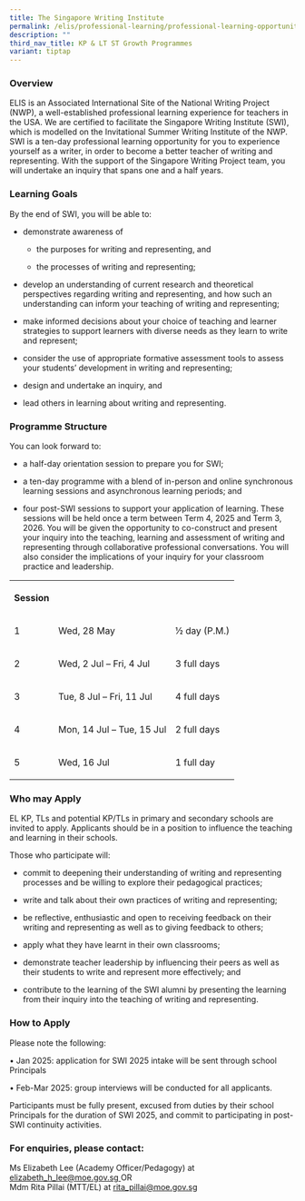 ```yaml
---
title: The Singapore Writing Institute
permalink: /elis/professional-learning/professional-learning-opportunities/the-singapore-writing-institute/
description: ""
third_nav_title: KP & LT ST Growth Programmes
variant: tiptap
---
```

<h3>Overview</h3>
<p>ELIS is an Associated International Site of the National Writing Project
(NWP), a well-established professional learning experience for teachers
in the USA. We are certified to facilitate the Singapore Writing Institute
(SWI),&nbsp; which is modelled on the Invitational Summer Writing Institute
of the NWP. SWI is a ten-day professional learning opportunity for you
to experience yourself as a writer, in order to become a better teacher
of writing and representing. With the support of the Singapore Writing
Project team, you will undertake an inquiry that spans one and a half years.</p>
<h3>Learning Goals</h3>
<p>By the end of SWI, you will be able to:</p>
<ul>
<li>
<p>demonstrate awareness of</p>
<ul data-tight="true" class="tight">
<li>
<p>the purposes for writing and representing, and</p>
</li>
<li>
<p>the processes of writing and representing;</p>
</li>
</ul>
</li>
<li>
<p>develop an understanding of current research and theoretical perspectives
regarding writing and representing, and how such an understanding can inform
your teaching of writing and representing;</p>
</li>
<li>
<p>make informed decisions about your choice of teaching and learner strategies
to support learners with diverse needs as they learn to write and represent;</p>
</li>
<li>
<p>consider the use of appropriate formative assessment tools to assess your
students’ development in writing and representing;</p>
</li>
<li>
<p>design and undertake an inquiry, and</p>
</li>
<li>
<p>lead others in learning about writing and representing.</p>
</li>
</ul>
<h3>Programme Structure</h3>
<p>You can look forward to:</p>
<ul data-tight="true" class="tight">
<li>
<p>a half-day orientation session to prepare you for SWI;</p>
</li>
<li>
<p>a ten-day programme with a blend of in-person and online synchronous learning
sessions and asynchronous learning periods; and</p>
</li>
<li>
<p>four post-SWI sessions to support your application of learning. These
sessions will be held once a term between Term 4, 2025 and Term 3, 2026.
You will be given the opportunity to co-construct and present your inquiry
into the teaching, learning and assessment of writing and representing
through collaborative professional conversations. You will also consider
the implications of your inquiry for your classroom practice and leadership.</p>
</li>
</ul>
<table style="minWidth: 75px">
<colgroup>
<col>
<col>
<col>
</colgroup>
<tbody>
<tr>
<th rowspan="1" colspan="1">
<p>Session</p>
</th>
<th rowspan="1" colspan="1">
<p></p>
</th>
<th rowspan="1" colspan="1">
<p></p>
</th>
</tr>
<tr>
<td rowspan="1" colspan="1">
<p>1</p>
</td>
<td rowspan="1" colspan="1">
<p>Wed, 28 May</p>
</td>
<td rowspan="1" colspan="1">
<p>½ day (P.M.)</p>
</td>
</tr>
<tr>
<td rowspan="1" colspan="1">
<p>2</p>
</td>
<td rowspan="1" colspan="1">
<p>Wed, 2 Jul – Fri, 4 Jul</p>
</td>
<td rowspan="1" colspan="1">
<p>3 full days</p>
</td>
</tr>
<tr>
<td rowspan="1" colspan="1">
<p>3</p>
</td>
<td rowspan="1" colspan="1">
<p>Tue, 8 Jul – Fri, 11 Jul</p>
</td>
<td rowspan="1" colspan="1">
<p>4 full days</p>
</td>
</tr>
<tr>
<td rowspan="1" colspan="1">
<p>4</p>
</td>
<td rowspan="1" colspan="1">
<p>Mon, 14 Jul – Tue, 15 Jul</p>
</td>
<td rowspan="1" colspan="1">
<p>2 full days</p>
</td>
</tr>
<tr>
<td rowspan="1" colspan="1">
<p>5</p>
</td>
<td rowspan="1" colspan="1">
<p>Wed, 16 Jul</p>
</td>
<td rowspan="1" colspan="1">
<p>1 full day</p>
</td>
</tr>
</tbody>
</table>
<h3>Who may Apply</h3>
<p>EL KP, TLs and potential KP/TLs in primary and secondary schools are invited
to apply. Applicants should be in a position to influence the teaching
and learning in their schools.</p>
<p>Those who participate will:</p>
<ul data-tight="true" class="tight">
<li>
<p>commit to deepening their understanding of writing and representing processes
and be willing to explore their pedagogical practices;</p>
</li>
<li>
<p>write and talk about their own practices of writing and representing;</p>
</li>
<li>
<p>be reflective, enthusiastic and open to receiving feedback on their writing
and representing as well as to giving feedback to others;</p>
</li>
<li>
<p>apply what they have learnt in their own classrooms;</p>
</li>
<li>
<p>demonstrate teacher leadership by influencing their peers as well as their
students to write and represent more effectively; and</p>
</li>
<li>
<p>contribute to the learning of the SWI alumni by presenting the learning
from their inquiry into the teaching of writing and representing.</p>
</li>
</ul>
<h3>How to Apply</h3>
<p>Please note the following:</p>
<p>• Jan 2025: application for SWI 2025 intake will be sent through school
Principals</p>
<p>• Feb-Mar 2025: group interviews will be conducted for all applicants.</p>
<p>Participants must be fully present, excused from duties by their school
Principals for the duration of SWI 2025, and commit to participating in
post- SWI continuity activities.</p>
<h3>For enquiries, please contact:</h3>
<p>Ms Elizabeth Lee (Academy Officer/Pedagogy) at
<br><a href="mailto:elizabeth_h_lee@moe.gov.sg" rel="noopener noreferrer nofollow" target="_blank">elizabeth_h_lee@moe.gov.sg </a>OR
<br>Mdm Rita Pillai (MTT/EL) at <a href="mailto:rita_pillai@moe.gov.sg" rel="noopener noreferrer nofollow" target="_blank">rita_pillai@moe.gov.sg</a>
</p>